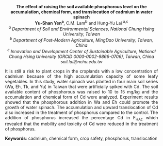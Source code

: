 <center><strong>The effect of raising the soil available phosphorous level on the accumulation, chemical form, and translocation of cadmium in water
spinach</strong>

<center><strong>Yu-Shan Yen<sup>a</sup></strong>, C.M. Lam<sup>b</sup> and Hung-Yu Lai <sup>a,c</sup>
<center><i><sup>a</sup> Department of Soil and Environmental Sciences, National Chung Hsing University, Taiwan</i> 

<center><i><sup>b</sup> Department of Post-Modern Agriculture, MingDao University, Taiwan, China</i> 


<center><i><sup>c</sup> Innovation and Development Center of Sustainable Agriculture, National Chung Hsing University (ORCID 0000-0002-9866-0706), Taiwan, China</i> 

<center><i>soil.lai@nchu.edu.tw</i> 

<p style="text-align:justify">It is still a risk to plant crops in the croplands with a low
concentration of cadmium because of the high accumulation capacity of
some leafy vegetables. In this study, water spinach was planted in four
main soil series (Wa, Eh, Tk, and Yu) in Taiwan that were artificially
spiked with Cd. The soil available content of phosphorous was raised to
10 to 15 mg/kg and the accumulation and chemical form of Cd were
analyzed. Experiment results showed that the phosphorous addition in Wa
and Eh could promote the growth of water spinach. The accumulation and
upward translocation of Cd also increased in the treatment of phosphorus
compared to the control. The addition of phosphorus increased the
percentage Cd in F<sub>HAc</sub> which revealed that the mobility and toxicity of
Cd were reduced in the treatment of phosphorus.

<p style="text-align:justify"><strong>Keywords</strong>: cadmium, chemical form, crop safety, phosphorus,
translocation

